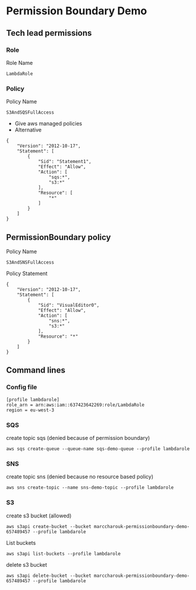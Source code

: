 # Permission Boundary Demo

## Tech lead permissions

### Role

Role Name
```
LambdaRole
```

### Policy

Policy Name
``` 
S3AndSQSFullAccess
```

* Give aws managed policies
* Alternative

```
{
    "Version": "2012-10-17",
    "Statement": [
        {
            "Sid": "Statement1",
            "Effect": "Allow",
            "Action": [
                "sqs:*",
                "s3:*"
            ],
            "Resource": [
                "*"
            ]
        }
    ]
}
```

## PermissionBoundary policy

Policy Name
```
S3AndSNSFullAccess
```

Policy Statement

```
{
    "Version": "2012-10-17",
    "Statement": [
        {
            "Sid": "VisualEditor0",
            "Effect": "Allow",
            "Action": [
                "sns:*",
                "s3:*"
            ],
            "Resource": "*"
        }
    ]
}
```


## Command lines

### Config file

```
[profile lambdarole]
role_arn = arn:aws:iam::637423642269:role/LambdaRole
region = eu-west-3
```

### SQS

create topic sqs (denied because of permission boundary)

```
aws sqs create-queue --queue-name sqs-demo-queue --profile lambdarole
```

### SNS

create topic sns (denied because no resource based policy)

```
aws sns create-topic --name sns-demo-topic --profile lambdarole
```

### S3

create s3 bucket (allowed)

```
aws s3api create-bucket --bucket marccharouk-permissionboundary-demo-657489457 --profile lambdarole
```

List buckets

```
aws s3api list-buckets --profile lambdarole
```

delete s3 bucket

```
aws s3api delete-bucket --bucket marccharouk-permissionboundary-demo-657489457 --profile lambdarole
```